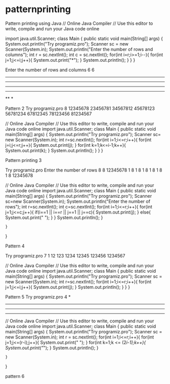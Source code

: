 # patternprinting 
Pattern printing using Java
// Online Java Compiler
// Use this editor to write, compile and run your Java code online

import java.util.Scanner;
class Main {
    public static void main(String[] args) {
        System.out.println("Try programiz.pro");
        Scanner sc = new Scanner(System.in);
        System.out.println("Enter the number of rows and columns");
        int r = sc.nextInt();
        int c = sc.nextInt();
        for(int i=r;i>=1;i--){
            for(int j=1;j<=i;j++){
                    System.out.print("*");
            }
                System.out.println();
        }
    }
}

Enter the number of rows and columns
6
6
******
*****
****
***
**
*

Pattern 2
Try programiz.pro
8
12345678
23456781
34567812
45678123
56781234
67812345
78123456
81234567

// Online Java Compiler
// Use this editor to write, compile and run your Java code online
import java.util.Scanner;
class Main {
    public static void main(String[] args) {
        System.out.println("Try programiz.pro");
        Scanner sc= new Scanner(System.in);
        int r=sc.nextInt();
        for(int i=1;i<=r;i++){
            for(int j=i;j<=r;j++){
            System.out.print(j);
            }
            for(int k=1;k<=i-1;k++){
                System.out.print(k);
            }
            System.out.println();
        }
    }
}

Pattern printing 3

Try programiz.pro
Enter the number of rows
8
8
12345678
1      8
1      8
1      8
1      8
1      8
1      8
12345678

// Online Java Compiler
// Use this editor to write, compile and run your Java code online
import java.util.Scanner;
class Main {
    public static void main(String[] args) {
        System.out.println("Try programiz.pro");
        Scanner sc=new Scanner(System.in);
        System.out.println("Enter the number of rows");
        int r=sc.nextInt();
        int c=sc.nextInt();
        for(int i=1;i<=r;i++){
            for(int j=1;j<=c;j++){
                if(i==1 || i==r || j==1 || j==c){
                    System.out.print(j);
                }
                else{
                    System.out.print(" ");
                }
            }
                System.out.println();
        }
        
    }
}

Pattern 4

Try programiz.pro
7
1
12
123
1234
12345
123456
1234567

// Online Java Compiler
// Use this editor to write, compile and run your Java code online
import java.util.Scanner;
class Main {
    public static void main(String[] args) {
        System.out.println("Try programiz.pro");
        Scanner sc = new Scanner(System.in);
        int r=sc.nextInt();
        for(int i=1;i<=r;i++){
            for(int j=1;j<=i;j++){
                System.out.print(j);
            }
            System.out.println();
        }
    }
}

Pattern 5
Try programiz.pro
4
   *
  ***
 *****
*******

// Online Java Compiler
// Use this editor to write, compile and run your Java code online
import java.util.Scanner;
class Main {
    public static void main(String[] args) {
        System.out.println("Try programiz.pro");
        Scanner sc = new Scanner(System.in);
        int r = sc.nextInt();
        for(int i=1;i<=r;i++){
            for(int j=1;j<=(r-i);j++){
                System.out.print(" ");
            }
            for(int k=1;k <= (2*i-1);k++){
            System.out.print("*");
        }
        System.out.println();
        }
         
    }
}

pattern 6
